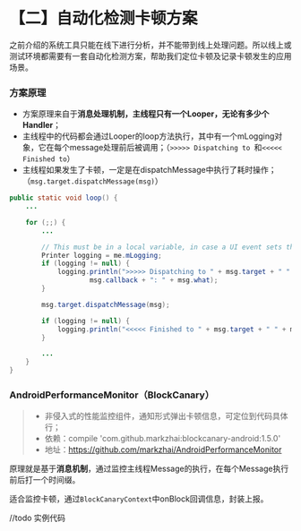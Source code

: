 # 【二】自动化检测卡顿方案

之前介绍的系统工具只能在线下进行分析，并不能带到线上处理问题。所以线上或测试环境都需要有一套自动化检测方案，帮助我们定位卡顿及记录卡顿发生的应用场景。

### 方案原理

* 方案原理来自于**消息处理机制，主线程只有一个Looper，无论有多少个Handler**；
* 主线程中的代码都会通过Looper的loop方法执行，其中有一个mLogging对象，它在每个message处理前后被调用；（`>>>>> Dispatching to `和`<<<<< Finished to`）
* 主线程如果发生了卡顿，一定是在dispatchMessage中执行了耗时操作；（`msg.target.dispatchMessage(msg)`）

```java
public static void loop() {
    ...

    for (;;) {
        ...

        // This must be in a local variable, in case a UI event sets the logger
        Printer logging = me.mLogging;
        if (logging != null) {
            logging.println(">>>>> Dispatching to " + msg.target + " " +
                    msg.callback + ": " + msg.what);
        }

        msg.target.dispatchMessage(msg);

        if (logging != null) {
            logging.println("<<<<< Finished to " + msg.target + " " + msg.callback);
        }

        ...
    }
}
```

### AndroidPerformanceMonitor（BlockCanary）

> * 非侵入式的性能监控组件，通知形式弹出卡顿信息，可定位到代码具体行；
> * 依赖：compile 'com.github.markzhai:blockcanary-android:1.5.0'
> * 地址：https://github.com/markzhai/AndroidPerformanceMonitor

原理就是基于**消息机制**，通过监控主线程Message的执行，在每个Message执行前后打一个时间缀。

适合监控卡顿，通过`BlockCanaryContext`中onBlock回调信息，封装上报。

//todo 实例代码